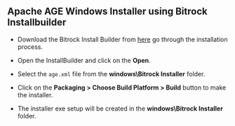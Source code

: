 ## Apache AGE Windows Installer using Bitrock Installbuilder

- Download the Bitrock Install Builder from [here](https://installbuilder.com/download-step-2) go through the installation process.

- Open the InstallBuilder and click on the **Open**.
- Select the `age.xml` file from the **windows\Bitrock Installer** folder.
- Click on the **Packaging > Choose Build Platform > Build** button to make the installer.

- The installer exe setup will be created in the **windows\Bitrock Installer** folder.